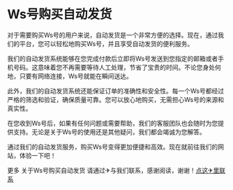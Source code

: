 # Ws号购买自动发货

对于需要购买Ws号的用户来说，自动发货是一个非常方便的选择。现在，通过我们的平台，您可以轻松地购买Ws号，并且享受自动发货的便利服务。

我们的自动发货系统能够在您完成付款后立即将Ws号发送到您指定的邮箱或者手机号码。这意味着您不再需要等待人工处理，节省了宝贵的时间。不论您身处何地，只要有网络连接，Ws号就能在瞬间送达。

此外，我们的自动发货系统还能保证订单的准确性和安全性。每一个Ws号都经过严格的筛选和验证，确保质量可靠。您可以放心地购买，无需担心Ws号的来源和真实性。

在您收到Ws号后，如果有任何问题或需要帮助，我们的客服团队也会随时为您提供支持。无论是关于Ws号的使用还是其他疑问，我们都会竭诚为您解答。

通过我们的自动发货服务，购买Ws号变得更加便捷和高效。现在就前往我们的网站，体验一下吧！

更多 关于Ws号购买自动发货 请通过✈与我们联系，感谢阅读，谢谢！[点这✈里联系](https://a.k02.cc)